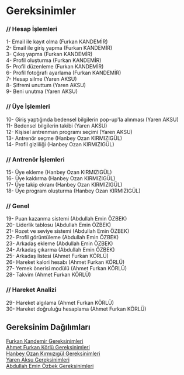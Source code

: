 <h1>Gereksinimler</h1>
<h3>// Hesap İşlemleri</h3>
1- Email ile kayıt olma (Furkan KANDEMİR) <br>
2- Email ile giriş yapma (Furkan KANDEMİR) <br>
3- Çıkış yapma (Furkan KANDEMİR) <br>
4- Profil oluşturma (Furkan KANDEMİR) <br>
5- Profil düzenleme (Furkan KANDEMİR) <br>
6- Profil fotoğrafı ayarlama (Furkan KANDEMİR) <br>
7- Hesap silme (Yaren AKSU) <br>
8- Şifremi unuttum (Yaren AKSU) <br>
9- Beni unutma (Yaren AKSU) <br>
 

<h3>// Üye İşlemleri</h3>
10- Giriş yaptığında bedensel bilgilerin pop-up'la alınması (Yaren AKSU) <br>
11- Bedensel bilgilerin takibi (Yaren AKSU) <br>
12- Kişisel antrenman programı seçimi (Yaren AKSU) <br>
13- Antrenör seçme (Hanbey Ozan KIRMIZIGÜL) <br>
14- Profil gizliliği (Hanbey Ozan KIRMIZIGÜL) <br>

<h3>// Antrenör İşlemleri</h3>
15- Üye ekleme (Hanbey Ozan KIRMIZIGÜL) <br>
16- Üye kaldırma (Hanbey Ozan KIRMIZIGÜL) <br>
17- Üye takip ekranı (Hanbey Ozan KIRMIZIGÜL) <br>
18- Üye program oluşturma (Hanbey Ozan KIRMIZIGÜL) <br>

<h3>// Genel</h3>
19- Puan kazanma sistemi (Abdullah Emin ÖZBEK) <br>
20- Liderlik tablosu (Abdullah Emin ÖZBEK) <br>
21- Rozet ve seviye sistemi (Abdullah Emin ÖZBEK) <br>
22- Profil görüntüleme (Abdullah Emin ÖZBEK) <br>
23- Arkadaş ekleme (Abdullah Emin ÖZBEK) <br>
24- Arkadaş çıkarma (Abdullah Emin ÖZBEK) <br>
25- Arkadaş listesi (Ahmet Furkan KÖRLÜ) <br>
26- Hareket kalori hesabı (Ahmet Furkan KÖRLÜ) <br>
27- Yemek önerisi modülü (Ahmet Furkan KÖRLÜ) <br>
28- Takvim (Ahmet Furkan KÖRLÜ) <br>

<h3>// Hareket Analizi</h3>
29- Hareket algılama (Ahmet Furkan KÖRLÜ) <br>
30- Hareket doğruluğu hesaplama (Ahmet Furkan KÖRLÜ)
<br>
<h2>Gereksinim Dağılımları</h2>

[Furkan Kandemir Gereksinimleri](Furkan-Kandemir-Gereksinim.md)
<br>
[Ahmet Furkan Körlü Gereksinimleri](Ahmet_Furkan_KORLU_gereksinimler.md)
<br>
[Hanbey Ozan Kırmızıgül Gereksinimleri](Hanbey_Ozan_Kırmızıgül_Gereksinimleri.md)
<br>
[Yaren Aksu Gereksinimleri](Yaren_Aksu_Gereksinimleri.md)
<br>
[Abdullah Emin Özbek Gereksinimleri](abdullah-ozbek-gereksinim.md)
